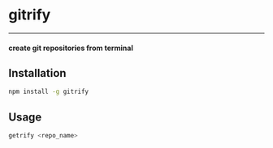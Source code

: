 # gitrify
---
#### create git repositories from terminal

## Installation
```bash
npm install -g gitrify
```

## Usage
```bash
getrify <repo_name>
```
